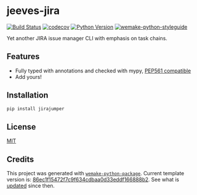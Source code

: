# jeeves-jira

[![Build Status](https://github.com/jeeves-sh/jeeves-jira/workflows/test/badge.svg?branch=master&event=push)](https://github.com/jeeves-sh/jeeves-jira/actions?query=workflow%3Atest)
[![codecov](https://codecov.io/gh/jeeves-sh/jeeves-jira/branch/master/graph/badge.svg)](https://codecov.io/gh/jeeves-sh/jeeves-jira)
[![Python Version](https://img.shields.io/pypi/pyversions/jeeves-jira.svg)](https://pypi.org/project/jeeves-jira/)
[![wemake-python-styleguide](https://img.shields.io/badge/style-wemake-000000.svg)](https://github.com/wemake-services/wemake-python-styleguide)

Yet another JIRA issue manager CLI with emphasis on task chains.


## Features

- Fully typed with annotations and checked with mypy, [PEP561 compatible](https://www.python.org/dev/peps/pep-0561/)
- Add yours!


## Installation

```bash
pip install jirajumper
```


## License

[MIT](https://github.com/jeeves-sh/jeeves-jira/blob/master/LICENSE)


## Credits

This project was generated with [`wemake-python-package`](https://github.com/wemake-services/wemake-python-package). Current template version is: [86ec1f15472f7c9f634cdbaa0d33eddf166888b2](https://github.com/wemake-services/wemake-python-package/tree/86ec1f15472f7c9f634cdbaa0d33eddf166888b2). See what is [updated](https://github.com/wemake-services/wemake-python-package/compare/86ec1f15472f7c9f634cdbaa0d33eddf166888b2...master) since then.
